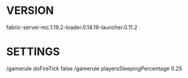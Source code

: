 # VERSION
fabric-server-mc.1.19.2-loader.0.14.19-launcher.0.11.2

# SETTINGS
/gamerule doFireTick false
/gamerule playersSleepingPercentage 0.25
